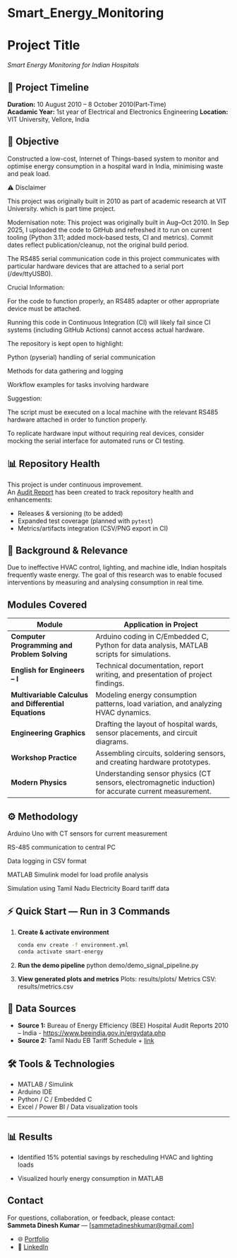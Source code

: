 # Smart_Energy_Monitoring

# Project Title
*Smart Energy Monitoring for Indian Hospitals*

## 📅 Project Timeline
**Duration:** 10 August 2010 – 8 October  2010(Part-Time)  
**Acadamic Year:** 1st year of Electrical and Electronics Engineering
**Location:** VIT University, Vellore, India 



## 📌 Objective
Constructed a low-cost, Internet of Things-based system to monitor and optimise energy consumption in a hospital ward in India, minimising waste and peak load.

⚠️ Disclaimer

This project was originally built in 2010 as part of academic research at VIT University. which is part time project.

Modernisation note: This project was originally built in Aug–Oct 2010. In Sep 2025, I uploaded the code to GitHub and refreshed it to run on current tooling (Python 3.11; added mock‑based tests, CI and metrics). Commit dates reflect publication/cleanup, not the original build period.

The RS485 serial communication code in this project communicates with particular hardware devices that are attached to a serial port (/dev/ttyUSB0).

Crucial Information:

For the code to function properly, an RS485 adapter or other appropriate device must be attached.

Running this code in Continuous Integration (CI) will likely fail since CI systems (including GitHub Actions) cannot access actual hardware.

The repository is kept open to highlight:

Python (pyserial) handling of serial communication

Methods for data gathering and logging

Workflow examples for tasks involving hardware

Suggestion:

The script must be executed on a local machine with the relevant RS485 hardware attached in order to function properly.

To replicate hardware input without requiring real devices, consider mocking the serial interface for automated runs or CI testing.

## 📊 Repository Health

This project is under continuous improvement.  
An [Audit Report](../../issues/1) has been created to track repository health and enhancements:  
- Releases & versioning (to be added)  
- Expanded test coverage (planned with `pytest`)  
- Metrics/artifacts integration (CSV/PNG export in CI)  



## 🏥 Background & Relevance
Due to ineffective HVAC control, lighting, and machine idle, Indian hospitals frequently waste energy. 
The goal of this research was to enable focused interventions by measuring and analysing consumption in real time.

## Modules Covered
| **Module**                                            | **Application in Project**                                                                             |
| ----------------------------------------------------- | ----------------------------------------------------------------------------------------                           |
| **Computer Programming and Problem Solving**          | Arduino coding in C/Embedded C, Python for data analysis, MATLAB scripts for simulations.              |
| **English for Engineers – I**                         | Technical documentation, report writing, and presentation of project findings.                         |
| **Multivariable Calculus and Differential Equations** | Modeling energy consumption patterns, load variation, and analyzing HVAC dynamics.                     |
| **Engineering Graphics**                              | Drafting the layout of hospital wards, sensor placements, and circuit diagrams.                        |
| **Workshop Practice**                                 | Assembling circuits, soldering sensors, and creating hardware prototypes.                              |
| **Modern Physics**                                    | Understanding sensor physics (CT sensors, electromagnetic induction) for accurate current measurement. |


## ⚙️ Methodology
Arduino Uno with CT sensors for current measurement

RS-485 communication to central PC

Data logging in CSV format

MATLAB Simulink model for load profile analysis

Simulation using Tamil Nadu Electricity Board tariff data

## ⚡ Quick Start — Run in 3 Commands

1. **Create & activate environment**  
   ```bash
   conda env create -f environment.yml
   conda activate smart-energy
2. **Run the demo pipeline**
   python demo/demo_signal_pipeline.py

3. **View generated plots and metrics**
   Plots: results/plots/
   Metrics CSV: results/metrics.csv

## 📂 Data Sources
- **Source 1:** Bureau of Energy Efficiency (BEE) Hospital Audit Reports 2010 – India -  https://www.beeindia.gov.in/ergydata.php
- **Source 2:** Tamil Nadu EB Tariff Schedule + [link](https://www.tnerc.tn.gov.in/raw_data_2010.php)  



## 🛠️ Tools & Technologies
- MATLAB / Simulink
- Arduino IDE
- Python / C / Embedded C
- Excel / Power BI / Data visualization tools

---

## 📊 Results
- Identified 15% potential savings by rescheduling HVAC and lighting loads

- Visualized hourly energy consumption in MATLAB

## Contact  
For questions, collaboration, or feedback, please contact:  
**Sammeta Dinesh Kumar** — [sammetadineshkumar@gmail.com]
- 🌐 [Portfolio](https://dineshkumarsammeta.github.io/)  
- 🔗 [LinkedIn](https://www.linkedin.com/in/dineshsammeta)   

